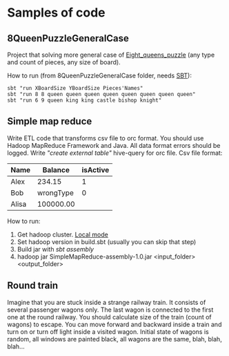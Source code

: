 # Samples of code
## 8QueenPuzzleGeneralCase
Project that solving more general case of [Eight_queens_puzzle](https://en.wikipedia.org/wiki/Eight_queens_puzzle) 
(any type and count of pieces, any size of board). 

How to run (from 8QueenPuzzleGeneralCase folder, needs [SBT](http://www.scala-sbt.org/)):
```
sbt "run XBoardSize YBoardSize Pieces'Names"
sbt "run 8 8 queen queen queen queen queen queen queen queen"
sbt "run 6 9 queen king king castle bishop knight"
```

## Simple map reduce
Write ETL code that transforms csv file to orc format. You should use Hadoop MapReduce Framework and Java. 
All data format errors should be logged. Write *"create external table"* hive-query for orc file.
Csv file format:

|    Name     |   Balance   |   isActive   | 
| ----------- | ----------- | ------------ |
| Alex        | 234.15      | 1            |
| Bob         | wrongType   | 0            |
| Alisa       | 100000.00   |              |

How to run:
  1. Get hadoop cluster. [Local mode](http://hadoop.apache.org/docs/r2.7.2/hadoop-project-dist/hadoop-common/SingleCluster.html#Hadoop:_Setting_up_a_Single_Node_Cluster.)
  2. Set hadoop version in build.sbt (usually you can skip that step)
  3. Build jar with *sbt assembly*
  4. hadoop jar SimpleMapReduce-assembly-1.0.jar <input_folder> <output_folder>

## Round train
Imagine that you are stuck inside a strange railway train. It consists of several passenger wagons only. The last wagon is connected to the first one at the round railway. You should calculate size of the train (count of wagons) to escape. You can move forward and backward inside a train and turn on or turn off light inside a visited wagon. Initial state of wagons is random, all windows are painted black, all wagons are the same, blah, blah, blah...
